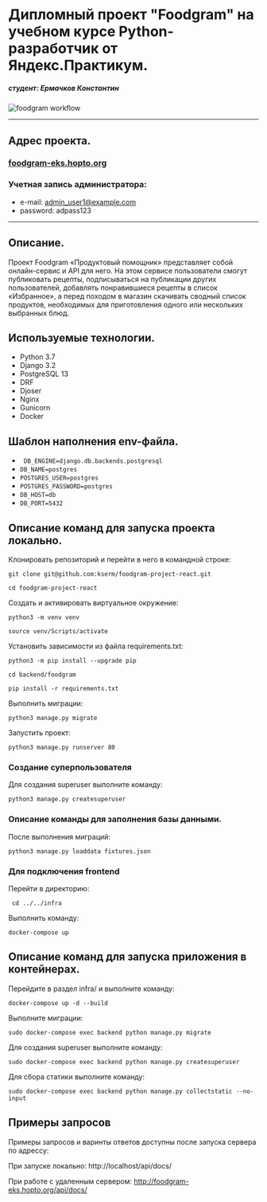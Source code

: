 # Дипломный проект "Foodgram" на учебном курсе Python-разработчик от Яндекс.Практикум.
##### студент: Ермачков Константин
![foodgram workflow](https://github.com/kserm/foodgram-project-react/actions/workflows/foodgram_workflow.yml/badge.svg)
____________________________________________
## **Адрес проекта.**
### [foodgram-eks.hopto.org](http://foodgram-eks.hopto.org/)

### Учетная запись администратора:
- e-mail: admin_user1@example.com
- password: adpass123 

____________________________________________
## **Описание.**
Проект Foodgram «Продуктовый помощник» представляет собой онлайн-сервис и API для него. На этом сервисе пользователи смогут публиковать рецепты, подписываться на публикации других пользователей, добавлять понравившиеся рецепты в список «Избранное», а перед походом в магазин скачивать сводный список продуктов, необходимых для приготовления одного или нескольких выбранных блюд.

## **Используемые технологии.**
- Python 3.7
- Django 3.2
- PostgreSQL 13
- DRF
- Djoser
- Nginx
- Gunicorn
- Docker

## **Шаблон наполнения env-файла.**
- ``` DB_ENGINE=django.db.backends.postgresql```
- ```DB_NAME=postgres```
- ```POSTGRES_USER=postgres```
- ```POSTGRES_PASSWORD=postgres```
- ```DB_HOST=db```
- ```DB_PORT=5432```

## **Описание команд для запуска проекта локально.**
Клонировать репозиторий и перейти в него в командной строке:

```
git clone git@github.com:kserm/foodgram-project-react.git
```

```
cd foodgram-project-react
```

Cоздать и активировать виртуальное окружение:

```
python3 -m venv venv
```

```
source venv/Scripts/activate
```

Установить зависимости из файла requirements.txt:

```
python3 -m pip install --upgrade pip
```

```
cd backend/foodgram
```
```
pip install -r requirements.txt
```

Выполнить миграции:

```
python3 manage.py migrate
```

Запустить проект:

```
python3 manage.py runserver 80
```

### **Создание суперпользователя**
Для создания superuser выполните команду:
```
python3 manage.py createsuperuser
```
### **Описание команды для заполнения базы данными.**
После выполнения миграций:
```
python3 manage.py loaddata fixtures.json
```

### **Для подключения frontend**
Перейти в директорию:
```
 cd ../../infra
```
Выполнить команду:
```
docker-compose up
```

## **Описание команд для запуска приложения в контейнерах.**
Перейдите в раздел infra/ и выполните команду:
```
docker-compose up -d --build
```

Выполните миграции:
```
sudo docker-compose exec backend python manage.py migrate
```

Для создания superuser выполните команду:
```
sudo docker-compose exec backend python manage.py createsuperuser
```

Для сбора статики выполните команду:
```
sudo docker-compose exec backend python manage.py collectstatic --no-input
```

## **Примеры запросов**

Примеры запросов и варинты ответов доступны после запуска сервера по адрессу:

При запуске локально:
http://localhost/api/docs/

При работе с удаленным сервером:
http://foodgram-eks.hopto.org/api/docs/
